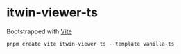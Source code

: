 # itwin-viewer-ts

Bootstrapped with [Vite](https://vite.dev/guide/#scaffolding-your-first-vite-project) 
```
pnpm create vite itwin-viewer-ts --template vanilla-ts
```